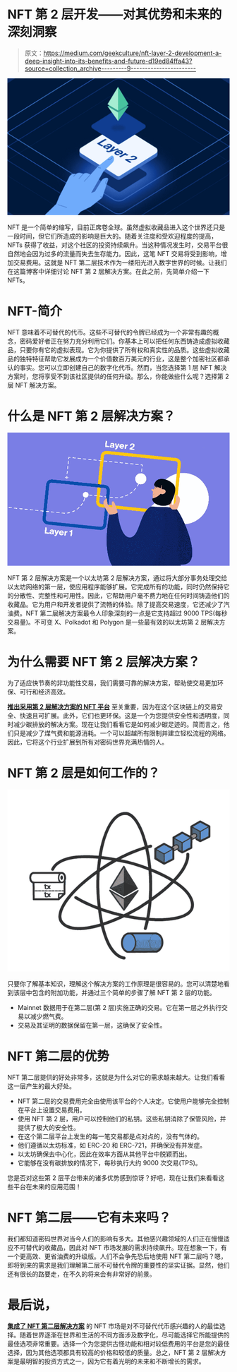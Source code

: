 # NFT 第 2 层开发——对其优势和未来的深刻洞察

> 原文：<https://medium.com/geekculture/nft-layer-2-development-a-deep-insight-into-its-benefits-and-future-d19ed84ffa43?source=collection_archive---------9----------------------->

![](img/26bd1095d07b74d1675ef20a5490b5ac.png)

NFT 是一个简单的缩写，目前正席卷全球。虽然虚拟收藏品进入这个世界还只是一段时间，但它们所造成的影响是巨大的。随着关注度和受欢迎程度的提高，NFTs 获得了收益，对这个社区的投资持续飙升。当这种情况发生时，交易平台很自然地会因为过多的流量而失去生存能力。因此，这笔 NFT 交易将受到影响，增加交易费用。这就是 NFT 第二层技术作为一缕阳光进入数字世界的时候。让我们在这篇博客中详细讨论 NFT 第 2 层解决方案。在此之前，先简单介绍一下 NFTs。

# NFT-简介

NFT 意味着不可替代的代币。这些不可替代的令牌已经成为一个非常有趣的概念，密码爱好者正在努力充分利用它们。你基本上可以把任何东西铸造成虚拟收藏品，只要你有它的虚拟表现。它为你提供了所有权和真实性的品质。这些虚拟收藏品的独特特征帮助它发展成为一个价值数百万美元的行业，这是整个加密社区都承认的事实。您可以立即创建自己的数字化代币。然而，当您选择第 1 层 NFT 解决方案时，您将享受不到该社区提供的任何升级。那么，你能做些什么呢？选择第 2 层 NFT 解决方案。

# 什么是 NFT 第 2 层解决方案？

![](img/b41ef0e2865eda036edabbe5c6f1e4e7.png)

NFT 第 2 层解决方案是一个以太坊第 2 层解决方案，通过将大部分事务处理交给以太坊网络的第一层，使应用程序能够扩展。它完成所有的功能，同时仍然保持它的分散性、完整性和可用性。因此，它帮助用户毫不费力地在任何时间铸造他们的收藏品。它为用户和开发者提供了流畅的体验。除了提高交易速度，它还减少了汽油费。NFT 第二层解决方案最令人印象深刻的一点是它支持超过 9000 TPS(每秒交易量)。不可变 X、Polkadot 和 Polygon 是一些最有效的以太坊第 2 层解决方案。

# 为什么需要 NFT 第 2 层解决方案？

为了适应快节奏的非功能性交易，我们需要可靠的解决方案，帮助使交易更加环保、可行和经济高效。

[**推出采用第 2 层解决方案的 NFT 平台**](https://www.appdupe.com/nft-marketplace-development) 至关重要，因为在这个区块链上的交易安全、快速且可扩展。此外，它们也更环保。这是一个为您提供安全性和透明度，同时减少碳排放的解决方案。现在让我们看看它是如何减少碳足迹的。简而言之，他们只是减少了煤气费和能源消耗。一个可以超越所有限制并建立轻松流程的网络。因此，它将这个行业扩展到所有对密码世界充满热情的人。

# NFT 第 2 层是如何工作的？

![](img/acfa87744c6c0347f9e881a0305d63ff.png)

只要你了解基本知识，理解这个解决方案的工作原理是很容易的。您可以清楚地看到该层中包含的附加功能，并通过三个简单的步骤了解 NFT 第 2 层的功能。

*   Mainnet 数据用于在第二层(第 2 层)实施正确的交易。它在第一层之外执行交易以减少燃气费。
*   交易及其证明的数据保留在第一层，这确保了安全性。

# NFT 第二层的优势

NFT 第二层提供的好处非常多，这就是为什么对它的需求越来越大。让我们看看这一层产生的最大好处。

*   NFT 第二层的交易费用完全由使用该平台的个人决定。它使用户能够完全控制在平台上设置交易费用。
*   使用 NFT 第 2 层，用户可以控制他们的私钥。这些私钥消除了保管风险，并提供了极大的安全性。
*   在这个第二层平台上发生的每一笔交易都是点对点的，没有气体的。
*   他们遵循以太坊标准，如 ERC-20 和 ERC-721，并确保没有并发症。
*   以太坊确保去中心化，因此在效率方面从其他平台中脱颖而出。
*   它能够在没有碳排放的情况下，每秒执行大约 9000 次交易(TPS)。

您是否对这些第 2 层平台带来的诸多优势感到惊讶？好吧，现在让我们来看看这些平台在未来的应用范围！

# NFT 第二层——它有未来吗？

我们都知道密码世界对当今人们的影响有多大。其他感兴趣领域的人们正在慢慢适应不可替代的收藏品，因此对 NFT 市场发展的需求持续飙升。现在想象一下，有一个更高效、更省油费的升级版。人们不会争先恐后地使用 NFT 第二层吗？嗯，即将到来的需求是我们理解第二层不可替代令牌的重要性的坚实证据。显然，他们还有很长的路要走，在不久的将来会有非常好的前景。

# 最后说，

[**集成了 NFT 第二层解决方案**](https://www.appdupe.com/nft-marketplace-development) 的 NFT 市场是对不可替代代币感兴趣的人的最佳选择。随着世界逐渐在世界和生活的不同方面涉及数字化，尽可能选择它所能提供的最佳选项非常重要。选择一个为您提供古怪功能和相对较低费用的平台是您的最佳选择，因为其他选项都具有较高的价格和较低的质量。总之，NFT 第 2 层解决方案是最明智的投资方式之一，因为它有着光明的未来和不断增长的需求。